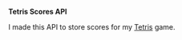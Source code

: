 **Tetris Scores API**

I made this API to store scores for my [Tetris](http://golubitsky.github.io/tetris/) game.

